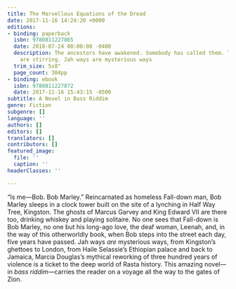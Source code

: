 ```yaml
---
title: The Marvellous Equations of the Dread
date: 2017-11-16 14:24:20 +0000
editions:
- binding: paperback
  isbn: 9780811227865
  date: 2018-07-24 00:00:00 -0400
  description: The ancestors have awakened. Somebody has called them. The long-dead
    are stirring. Jah ways are mysterious ways
  trim_size: 5x8"
  page_count: 304pp
- binding: ebook
  isbn: 9780811227872
  date: 2017-11-16 15:43:15 -0500
subtitle: A Novel in Bass Riddim
genre: Fiction
subgenre: []
language: ''
authors: []
editors: []
translators: []
contributors: []
featured_image:
  file: ''
  caption: ''
headerClasses: ''

---
```

“Is me—Bob. Bob Marley.” Reincarnated as homeless Fall-down man, Bob Marley sleeps in a clock tower built on the site of a lynching in Half Way Tree, Kingston. The ghosts of Marcus Garvey and King Edward VII are there too, drinking whiskey and playing solitaire. No one sees that Fall-down is Bob Marley, no one but his long-ago love, the deaf woman, Leenah, and, in the way of this otherworldly book, when Bob steps into the street each day, five years have passed. Jah ways _are_ mysterious ways, from Kingston’s ghettoes to London, from Haile Selassie’s Ethiopian palace and back to Jamaica, Marcia Douglas’s mythical reworking of three hundred years of violence is a ticket to the deep world of Rasta history. This amazing novel—in _bass riddim_—carries the reader on a voyage all the way to the gates of Zion.
